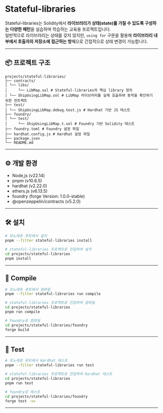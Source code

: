 # Stateful-libraries
Stateful-libraries는 Solidity에서 **라이브러리가 상태(state)를 가질 수 있도록 구성하는 다양한 패턴**을 실습하며 학습하는 교육용 프로젝트입니다.  
일반적으로 라이브러리는 상태를 갖지 않지만, `using for` 구문을 활용해 **라이브러리 내부에서 호출자의 저장소에 접근하는 방식**으로 간접적으로 상태 변경이 가능합니다.

---

## 📦 프로젝트 구조

```
projects/stateful-libraries/
├── contracts/
│ └── libs/
│     └── LibMap.sol # Stateful-libraries의 핵심 library 정의
│ └── ShipUsingLibMap.sol # LibMap 라이브러리를 실제 호출하여 동작을 확인하기 위한 컨트랙트
├── test/
│ └── ShipUsingLibMap.debug.test.js # Hardhat 기반 JS 테스트
├── foundry/
│ └── test/
│     └── ShipUsingLibMap.t.sol # Foundry 기반 Solidity 테스트
├── foundry.toml # Foundry 설정 파일
├── hardhat.config.js # Hardhat 설정 파일
├── package.json
└── README.md
```

---

## ⚙️ 개발 환경
- Node,js (v22.14)
- pnpm (v10.6.5)
- hardhat (v2.22.0)
- ethers.js (v6.13.5)
- foundry (forge Version: 1.0.0-stable)
- @openzeppelin/contracts (v5.2.0)

---

## 🛠️ 설치
```bash
# 모노레포 루트에서 설치
pnpm --filter stateful-libraries install

# stateful-libraries 프로젝트로 진입하여 설치
cd projects/stateful-libraries
pnpm install
```

---

## 🧱 Compile
```bash
# 모노레포 루트에서 컴파일
pnpm --filter stateful-libraries run compile

# stateful-libraries 프로젝트로 진입하여 컴파일
cd projects/stateful-libraries
pnpm run compile

# foundry로 컴파일
cd projects/stateful-libraries/foundry
forge build
```

---

## 🧪 Test
```bash
# 모노레포 루트에서 Hardhat 테스트
pnpm --filter stateful-libraries run test

# stateful-libraries 프로젝트로 진입하여 Hardhat 테스트
cd projects/stateful-libraries
pnpm run test

# foundry로 테스트
cd projects/stateful-libraries/foundry
forge test -vv
```

---
